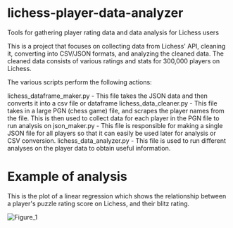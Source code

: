 # lichess-player-data-analyzer
Tools for gathering player rating data and data analysis for Lichess users

This is a project that focuses on collecting data from Lichess' API, cleaning it, converting into CSV/JSON formats, and analyzing the cleaned data. 
The cleaned data consists of various ratings and stats for 300,000 players on Lichess. 

The various scripts perform the following actions:

lichess_dataframe_maker.py - This file takes the JSON data and then converts it into a csv file or dataframe
lichess_data_cleaner.py    - This file takes in a large PGN (chess game) file, and scrapes the player names from the file. This is then used to collect 
                             data for each player in the PGN file to run analysis on
json_maker.py              - This file is responsible for making a single JSON file for all players so that it can easily be used later for analysis 
                             or CSV conversion.
lichess_data_analyzer.py   - This file is used to run different analyses on the player data to obtain useful information.

# Example of analysis
This is the plot of a linear regression which shows the relationship between a player's puzzle rating score on Lichess, and their blitz rating.

![Figure_1](https://user-images.githubusercontent.com/40162378/189042518-c5f6e861-8e1b-4739-bc29-1e2502e72e66.png)
